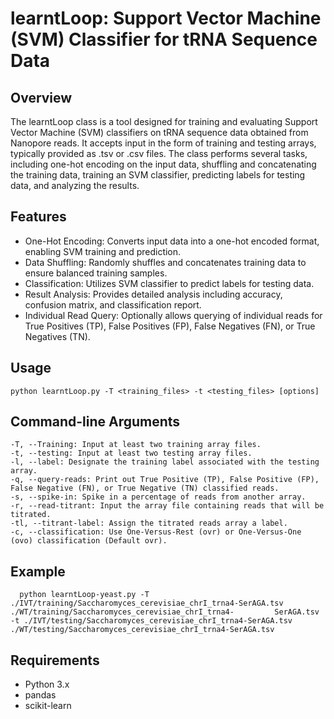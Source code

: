 # learntLoop: Support Vector Machine (SVM) Classifier for tRNA Sequence Data

## Overview
The learntLoop class is a tool designed for training and evaluating Support Vector Machine (SVM) classifiers on tRNA sequence data obtained from Nanopore reads. It accepts input in the form of training and testing arrays, typically provided as .tsv or .csv files. The class performs several tasks, including one-hot encoding on the input data, shuffling and concatenating the training data, training an SVM classifier, predicting labels for testing data, and analyzing the results.

## Features
- One-Hot Encoding: Converts input data into a one-hot encoded format, enabling SVM training and prediction.
- Data Shuffling: Randomly shuffles and concatenates training data to ensure balanced training samples.
- Classification: Utilizes SVM classifier to predict labels for testing data.
- Result Analysis: Provides detailed analysis including accuracy, confusion matrix, and classification report.
- Individual Read Query: Optionally allows querying of individual reads for True Positives (TP), False Positives (FP), False Negatives (FN), or True Negatives (TN).

## Usage

```python learntLoop.py -T <training_files> -t <testing_files> [options]```

## Command-line Arguments
    -T, --Training: Input at least two training array files.
    -t, --testing: Input at least two testing array files.
    -l, --label: Designate the training label associated with the testing array.
    -q, --query-reads: Print out True Positive (TP), False Positive (FP), False Negative (FN), or True Negative (TN) classified reads.
    -s, --spike-in: Spike in a percentage of reads from another array.
    -r, --read-titrant: Input the array file containing reads that will be titrated.
    -tl, --titrant-label: Assign the titrated reads array a label.
    -c, --classification: Use One-Versus-Rest (ovr) or One-Versus-One (ovo) classification (Default ovr).

## Example

      python learntLoop-yeast.py -T ./IVT/training/Saccharomyces_cerevisiae_chrI_trna4-SerAGA.tsv ./WT/training/Saccharomyces_cerevisiae_chrI_trna4-         SerAGA.tsv -t ./IVT/testing/Saccharomyces_cerevisiae_chrI_trna4-SerAGA.tsv ./WT/testing/Saccharomyces_cerevisiae_chrI_trna4-SerAGA.tsv

## Requirements
- Python 3.x
- pandas
- scikit-learn
